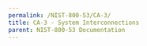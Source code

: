 ```yaml
---
permalink: /NIST-800-53/CA-3/
title: CA-3 - System Interconnections
parent: NIST-800-53 Documentation
---
```

